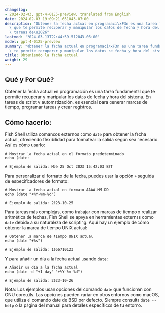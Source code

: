 ```yaml
---
changelog:
- 2024-02-03, gpt-4-0125-preview, translated from English
date: 2024-02-03 19:09:21.651043-07:00
description: "Obtener la fecha actual en programaci\xF3n es una tarea fundamental\
  \ que te permite recuperar y manipular los datos de fecha y hora del sistema. En\
  \ tareas de\u2026"
lastmod: '2024-03-13T22:44:59.512043-06:00'
model: gpt-4-0125-preview
summary: "Obtener la fecha actual en programaci\xF3n es una tarea fundamental que\
  \ te permite recuperar y manipular los datos de fecha y hora del sistema."
title: Obteniendo la fecha actual
weight: 29
---
```


## Qué y Por Qué?
Obtener la fecha actual en programación es una tarea fundamental que te permite recuperar y manipular los datos de fecha y hora del sistema. En tareas de script y automatización, es esencial para generar marcas de tiempo, programar tareas y crear registros.

## Cómo hacerlo:
Fish Shell utiliza comandos externos como `date` para obtener la fecha actual, ofreciendo flexibilidad para formatear la salida según sea necesario. Así es cómo usarlo:

```fish
# Mostrar la fecha actual en el formato predeterminado
echo (date)

# Ejemplo de salida: Mié 25 Oct 2023 15:42:03 BST
```

Para personalizar el formato de la fecha, puedes usar la opción `+` seguida de especificadores de formato:

```fish
# Mostrar la fecha actual en formato AAAA-MM-DD
echo (date "+%Y-%m-%d")

# Ejemplo de salida: 2023-10-25
```

Para tareas más complejas, como trabajar con marcas de tiempo o realizar aritmética de fechas, Fish Shell se apoya en herramientas externas como `date` debido a su naturaleza de scripting. Aquí hay un ejemplo de cómo obtener la marca de tiempo UNIX actual:

```fish
# Obtener la marca de tiempo UNIX actual
echo (date "+%s")

# Ejemplo de salida: 1666710123
```

Y para añadir un día a la fecha actual usando `date`:

```fish
# Añadir un día a la fecha actual
echo (date -d "+1 day" "+%Y-%m-%d")

# Ejemplo de salida: 2023-10-26
```

Nota: Los ejemplos usan opciones del comando `date` que funcionan con GNU coreutils. Las opciones pueden variar en otros entornos como macOS, que utiliza el comando date de BSD por defecto. Siempre consulta `date --help` o la página del manual para detalles específicos de tu entorno.
